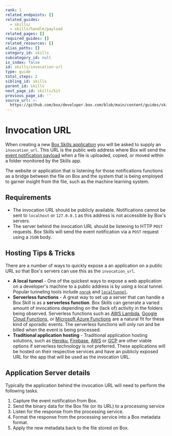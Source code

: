 ```yaml
---
rank: 1
related_endpoints: []
related_guides:
  - skills/
  - skills/handle/payload
related_pages: []
required_guides: []
related_resources: []
alias_paths: []
category_id: skills
subcategory_id: null
is_index: false
id: skills/invocation-url
type: guide
total_steps: 2
sibling_id: skills
parent_id: skills
next_page_id: skills/kit
previous_page_id: ''
source_url: >-
  https://github.com/box/developer.box.com/blob/main/content/guides/skills/invocation-url.md
---
```

# Invocation URL

When creating a new
[Box Skills application](guide://applications/app-types/custom-skills) you will be asked
to supply an `invocation_url`. This URL is the public web address where Box will
send the [event notification payload](guide://skills/handle/payload) when a file
is uploaded, copied, or moved within a folder monitored by the Skills app.

The website or application that is listening for those notifications functions
as a bridge between the file on Box and the system that is being employed to
garner insight from the file, such as the machine learning system.

## Requirements

* The invocation URL should be publicly available. Notifications cannot be sent to `localhost` or `127.0.0.1` as this address is not accessible by Box's servers.
* The server behind the invocation URL should be listening to HTTP `POST` requests. Box Skills will send the event notification via a `POST` request using a `JSON` body.

## Hosting Tips & Tricks

There are a number of ways to quickly expose a an application on a public URL so
that Box's servers can use this as the `invocation_url`.

* **A local tunnel** - One of the quickest ways to expose a web application on a developer's machine to a public address is by using a local tunnel. Popular tunneling tools include [`ngrok`](https://ngrok.com) and [`localtunnel`](https://www.npmjs.com/package/localtunnel).
* **Serverless functions** - A great way to set up a server that can handle a Box Skill is as a **serverless function**. Box Skills can generate a varied amount of invocations depending on the (lack of) activity in the folders being observed. Serverless functions such as [AWS Lambda][aws_lambda], [Google Cloud Functions][google_functions], or [Microsoft Azure Functions][azure_functions] are a natural fit for these kind of sporadic events. The serverless functions will only run and be billed when the event is being processed.
* **Traditional application hosting** - Traditional application hosting solutions, such as [Heroku][heroku], [Firebase][firebase], [AWS][aws] or [GCP][gcp] are other viable options if serverless technology is not preferred. These applications will be hosted on their respective services and have an publicly exposed URL for the app that will be used as the invocation URL.

## Application Server details

Typically the application behind the invocation URL will need to perform the
following tasks.

1. Capture the event notification from Box.
2. Send the binary data for the Box file (or its URL) to a processing service
3. Listen for the response from the processing service.
4. Format the response from the processing service into a Box metadata format.
5. Apply the new metadata back to the file stored on Box.

[aws_lambda]: https://aws.amazon.com/lambda/
[google_functions]: https://cloud.google.com/functions/
[azure_functions]: https://azure.microsoft.com/en-us/services/functions/
[heroku]: https://www.heroku.com/
[firebase]: https://firebase.google.com/
[aws]: https://aws.amazon.com/
[gcp]: https://cloud.google.com/functions/